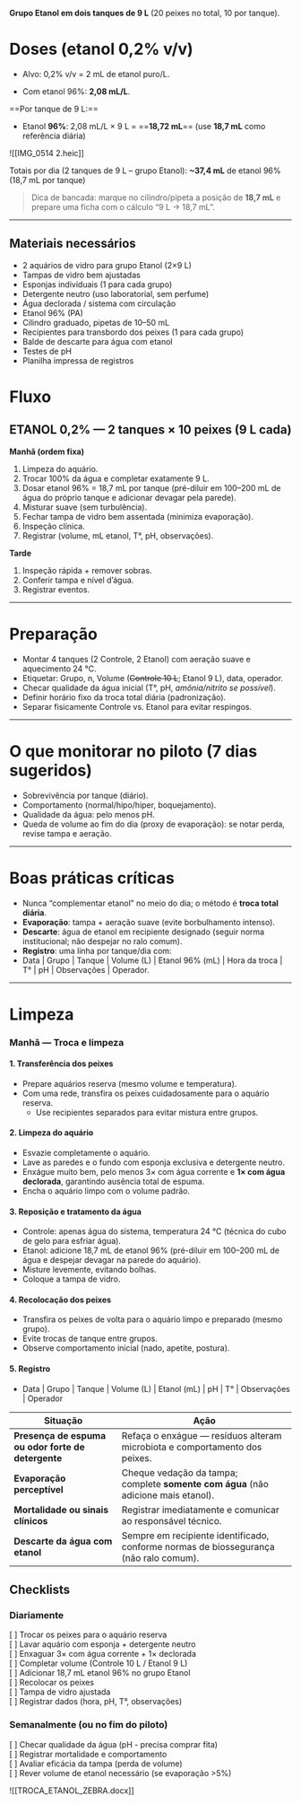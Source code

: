 **Grupo Etanol em dois tanques de 9 L** (20 peixes no total, 10 por tanque). 

# Doses (etanol 0,2% v/v)

- Alvo: 0,2% v/v = 2 mL de etanol puro/L.
    
- Com etanol 96%: **2,08 mL/L**.
    

==Por tanque de 9 L:==
- Etanol **96%**: 2,08 mL/L × 9 L = ==**18,72 mL**== (use **18,7 mL** como referência diária)

![[IMG_0514 2.heic]]

Totais por dia (2 tanques de 9 L – grupo Etanol): **~37,4 mL** de etanol 96% (18,7 mL por tanque)

> Dica de bancada: marque no cilindro/pipeta a posição de **18,7 mL** e prepare uma ficha com o cálculo “9 L → 18,7 mL”.

---
## Materiais necessários

- 2 aquários de vidro para grupo Etanol (2×9 L)
- Tampas de vidro bem ajustadas
- Esponjas individuais (1 para cada grupo)
- Detergente neutro (uso laboratorial, sem perfume)
- Água declorada / sistema com circulação
- Etanol 96% (PA)
- Cilindro graduado, pipetas de 10–50 mL
- Recipientes para transbordo dos peixes (1 para cada grupo)
- Balde de descarte para água com etanol
- Testes de pH
- Planilha impressa de registros

# Fluxo

## ETANOL 0,2% — 2 tanques × 10 peixes (9 L cada)

**Manhã (ordem fixa)**

1. Limpeza do aquário.
2. Trocar 100% da água e completar exatamente 9 L.
3. Dosar etanol 96% = 18,7 mL por tanque (pré-diluir em 100–200 mL de água do próprio tanque e adicionar devagar pela parede).
4. Misturar suave (sem turbulência).
5. Fechar tampa de vidro bem assentada (minimiza evaporação).
6. Inspeção clínica.
7. Registrar (volume, mL etanol, T°, pH, observações).

**Tarde**

1. Inspeção rápida + remover sobras.
2. Conferir tampa e nível d’água.
3. Registrar eventos.

---

# Preparação

- Montar 4 tanques (2 Controle, 2 Etanol) com aeração suave e aquecimento 24 °C.
- Etiquetar: Grupo, n, Volume (~~Controle 10 L~~; Etanol 9 L), data, operador.
- Checar qualidade da água inicial (T°, pH, *amônia/nitrito se possível*).
- Definir horário fixo da troca total diária (padronização).
- Separar fisicamente Controle vs. Etanol para evitar respingos.

---

# O que monitorar no piloto (7 dias sugeridos)

- Sobrevivência por tanque (diário).
- Comportamento (normal/hipo/hiper, boquejamento).
- Qualidade da água: pelo menos pH.
- Queda de volume ao fim do dia (proxy de evaporação): se notar perda, revise tampa e aeração.

---

# Boas práticas críticas

- Nunca “complementar etanol” no meio do dia; o método é **troca total diária**.
- **Evaporação**: tampa + aeração suave (evite borbulhamento intenso).
- **Descarte**: água de etanol em recipiente designado (seguir norma institucional; não despejar no ralo comum).
- **Registro**: uma linha por tanque/dia com: 
-  Data | Grupo | Tanque | Volume (L) | Etanol 96% (mL) | Hora da troca | T° | pH | Observações | Operador.

---

# Limpeza
### Manhã — Troca e limpeza

#### 1. Transferência dos peixes

- Prepare aquários reserva (mesmo volume e temperatura).
- Com uma rede, transfira os peixes cuidadosamente para o aquário reserva.
    - Use recipientes separados para evitar mistura entre grupos.

#### 2. Limpeza do aquário

- Esvazie completamente o aquário.
- Lave as paredes e o fundo com esponja exclusiva e detergente neutro.
- Enxágue muito bem, pelo menos 3× com água corrente e **1× com água declorada**, garantindo ausência total de espuma.
- Encha o aquário limpo com o volume padrão.
#### 3. Reposição e tratamento da água

- Controle: apenas água do sistema, temperatura 24 °C (técnica do cubo de gelo para esfriar água). 
- Etanol: adicione 18,7 mL de etanol 96% (pré-diluir em 100–200 mL de água e despejar devagar na parede do aquário).
- Misture levemente, evitando bolhas.
- Coloque a tampa de vidro.

#### 4. Recolocação dos peixes

- Transfira os peixes de volta para o aquário limpo e preparado (mesmo grupo).
- Evite trocas de tanque entre grupos.
- Observe comportamento inicial (nado, apetite, postura).

#### 5. Registro

- Data | Grupo | Tanque | Volume (L) | Etanol (mL) | pH | T° | Observações | Operador

| Situação                                           | Ação                                                                                  |
| -------------------------------------------------- | ------------------------------------------------------------------------------------- |
| **Presença de espuma ou odor forte de detergente** | Refaça o enxágue — resíduos alteram microbiota e comportamento dos peixes.            |
| **Evaporação perceptível**                         | Cheque vedação da tampa; complete **somente com água** (não adicione mais etanol).    |
| **Mortalidade ou sinais clínicos**                 | Registrar imediatamente e comunicar ao responsável técnico.                           |
| **Descarte da água com etanol**                    | Sempre em recipiente identificado, conforme normas de biossegurança (não ralo comum). |

## Checklists

### Diariamente

[ ] Trocar os peixes para o aquário reserva  
[ ] Lavar aquário com esponja + detergente neutro  
[ ] Enxaguar 3× com água corrente + 1× declorada  
[ ] Completar volume (Controle 10 L / Etanol 9 L)  
[ ] Adicionar 18,7 mL etanol 96% no grupo Etanol  
[ ] Recolocar os peixes  
[ ] Tampa de vidro ajustada  
[ ] Registrar dados (hora, pH, T°, observações)

### Semanalmente (ou no fim do piloto)

[ ] Checar qualidade da água (pH - precisa comprar fita)  
[ ] Registrar mortalidade e comportamento  
[ ] Avaliar eficácia da tampa (perda de volume)  
[ ] Rever volume de etanol necessário (se evaporação >5%)


![[TROCA_ETANOL_ZEBRA.docx]]